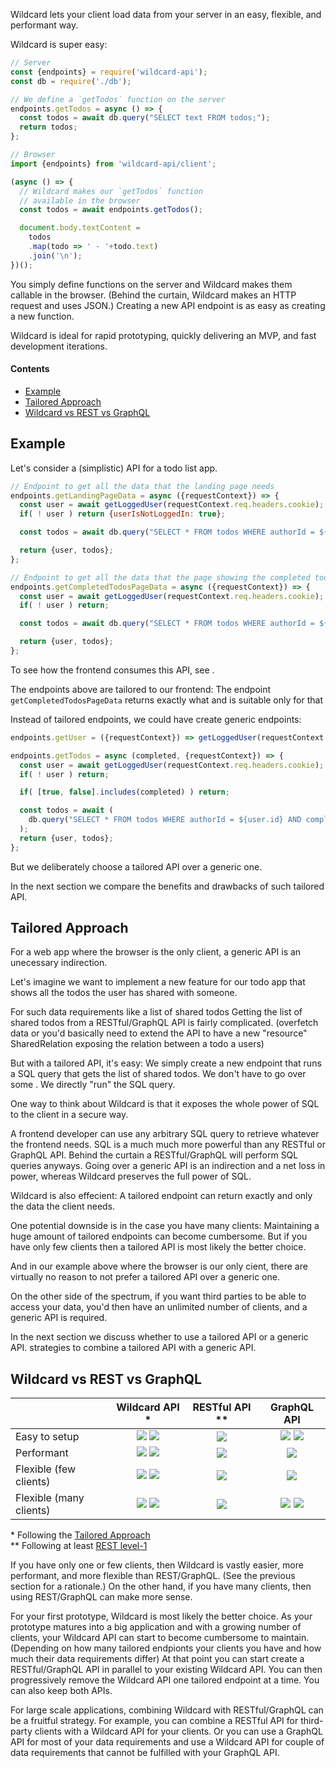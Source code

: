 Wildcard lets your client load data from your server in an easy, flexible, and performant way.

Wildcard is super easy:

~~~js
// Server
const {endpoints} = require('wildcard-api');
const db = require('./db');

// We define a `getTodos` function on the server
endpoints.getTodos = async () => {
  const todos = await db.query("SELECT text FROM todos;");
  return todos;
};

// Browser
import {endpoints} from 'wildcard-api/client';

(async () => {
  // Wildcard makes our `getTodos` function
  // available in the browser
  const todos = await endpoints.getTodos();

  document.body.textContent =
    todos
    .map(todo => ' - '+todo.text)
    .join('\n');
})();
~~~

You simply define functions on the server and Wildcard makes them callable in the browser.
(Behind the curtain, Wildcard makes an HTTP request and uses JSON.)
Creating a new API endpoint is as easy as creating a new function.

Wildcard is ideal for rapid prototyping, quickly delivering an MVP, and fast development iterations.

#### Contents

 - [Example](#example)
 - [Tailored Approach](#tailored-approach)
 - [Wildcard vs REST vs GraphQL](#wildcard-vs-rest-vs-graphql)


## Example

Let's consider a (simplistic) API for a todo list app.

~~~js
// Endpoint to get all the data that the landing page needs
endpoints.getLandingPageData = async ({requestContext}) => {
  const user = await getLoggedUser(requestContext.req.headers.cookie);
  if( ! user ) return {userIsNotLoggedIn: true};

  const todos = await db.query("SELECT * FROM todos WHERE authorId = ${user.id} AND completed = false;");

  return {user, todos};
};

// Endpoint to get all the data that the page showing the completed todos needs
endpoints.getCompletedTodosPageData = async ({requestContext}) => {
  const user = await getLoggedUser(requestContext.req.headers.cookie);
  if( ! user ) return;

  const todos = await db.query("SELECT * FROM todos WHERE authorId = ${user.id} AND completed = true;");

  return {user, todos};
};
~~~

To see how the frontend consumes this API, see .

The endpoints above are tailored to our frontend: The endpoint `getCompletedTodosPageData` returns exactly what and is suitable only for that 

Instead of tailored endpoints, we could have create generic endpoints:

~~~js
endpoints.getUser = ({requestContext}) => getLoggedUser(requestContext.req.headers.cookie);

endpoints.getTodos = async (completed, {requestContext}) => {
  const user = await getLoggedUser(requestContext.req.headers.cookie);
  if( ! user ) return;

  if( [true, false].includes(completed) ) return;

  const todos = await (
    db.query("SELECT * FROM todos WHERE authorId = ${user.id} AND completed = ${completed};")
  );
  return {user, todos};
};
~~~

But we deliberately choose a tailored API over a generic one.

In the next section we compare the benefits and drawbacks of such tailored API.

## Tailored Approach

For a web app where the browser is the only client,
a generic API is an unecessary indirection.

Let's imagine we want to implement a new feature for our todo app that shows all the todos the user has shared with someone.

For such data requirements like a list of shared todos
Getting the list of shared todos from a RESTful/GraphQL API
is fairly complicated.
(overfetch data or you'd basically need to extend the API to have a new "resource" SharedRelation exposing the relation between a todo a users)

But with a tailored API, it's easy:
We simply create a new endpoint that runs a SQL query that gets the list of shared todos.
We don't have to go over some .
We directly "run" the SQL query.

One way to think about Wildcard is that it exposes the whole power of SQL to the client in a secure way.

A frontend developer can use any arbitrary SQL query to retrieve whatever the frontend needs.
SQL is a much much more powerful than any RESTful or GraphQL API.
Behind the curtain a RESTful/GraphQL will perform SQL queries anyways.
Going over a generic API is an indirection and a net loss in power,
whereas Wildcard preserves the full power of SQL.

Wildcard is also effecient:
A tailored endpoint can return exactly and only the data the client needs.

One potential downside
is in the case you have many clients: Maintaining a huge amount of tailored endpoints can become cumbersome.
But if you have only few clients then a tailored API is most likely the better choice.

And in our example above where the browser is our only cient,
there are virtually no reason to not prefer a tailored API over a generic one.

On the other side of the spectrum,
if you want third parties to be able to access your data,
you'd then have an unlimited number of clients,
and a generic API is required.

In the next section we discuss whether to use a tailored API or a generic API.
strategies to combine a tailored API with a generic API.


## Wildcard vs REST vs GraphQL

|                         | Wildcard API \*  | RESTful API \*\* | GraphQL API |
| ----------------------- | :--------------: | :--------------: | :---------: |
| Easy to setup           | <img src='https://github.com/reframejs/reframe/raw/master/helpers/wildcard-api/docs/images/plus.svg?sanitize=true'/> <img src='https://github.com/reframejs/reframe/raw/master/helpers/wildcard-api/docs/images/plus.svg?sanitize=true'/> | <img src='https://github.com/reframejs/reframe/raw/master/helpers/wildcard-api/docs/images/minus.svg?sanitize=true'/> | <img src='https://github.com/reframejs/reframe/raw/master/helpers/wildcard-api/docs/images/minus.svg?sanitize=true'/> <img src='https://github.com/reframejs/reframe/raw/master/helpers/wildcard-api/docs/images/minus.svg?sanitize=true'/> |
| Performant              | <img src='https://github.com/reframejs/reframe/raw/master/helpers/wildcard-api/docs/images/plus.svg?sanitize=true'/> <img src='https://github.com/reframejs/reframe/raw/master/helpers/wildcard-api/docs/images/plus.svg?sanitize=true'/> | <img src='https://github.com/reframejs/reframe/raw/master/helpers/wildcard-api/docs/images/minus.svg?sanitize=true'/> | <img src='https://github.com/reframejs/reframe/raw/master/helpers/wildcard-api/docs/images/plus.svg?sanitize=true'/> |
| Flexible (few clients)  | <img src='https://github.com/reframejs/reframe/raw/master/helpers/wildcard-api/docs/images/plus.svg?sanitize=true'/> <img src='https://github.com/reframejs/reframe/raw/master/helpers/wildcard-api/docs/images/plus.svg?sanitize=true'/> | <img src='https://github.com/reframejs/reframe/raw/master/helpers/wildcard-api/docs/images/minus.svg?sanitize=true'/> | <img src='https://github.com/reframejs/reframe/raw/master/helpers/wildcard-api/docs/images/plus.svg?sanitize=true'/> |
| Flexible (many clients) | <img src='https://github.com/reframejs/reframe/raw/master/helpers/wildcard-api/docs/images/minus.svg?sanitize=true'/> <img src='https://github.com/reframejs/reframe/raw/master/helpers/wildcard-api/docs/images/minus.svg?sanitize=true'/> | <img src='https://github.com/reframejs/reframe/raw/master/helpers/wildcard-api/docs/images/plus.svg?sanitize=true'/> | <img src='https://github.com/reframejs/reframe/raw/master/helpers/wildcard-api/docs/images/plus.svg?sanitize=true'/> <img src='https://github.com/reframejs/reframe/raw/master/helpers/wildcard-api/docs/images/plus.svg?sanitize=true'/> |

\* Following the [Tailored Approach](#tailored-approach)
<br/>
\*\* Following at least [REST level-1](https://martinfowler.com/articles/richardsonMaturityModel.html#level1)

If you have only one or few clients, then
Wildcard is vastly easier, more performant, and more flexible than REST/GraphQL.
(See the previous section for a rationale.)
On the other hand, if you have many clients, then using REST/GraphQL can make more sense.

For your first prototype, Wildcard is most likely the better choice.
As your prototype matures into a big application and with a growing number of clients,
your Wildcard API can start to become cumbersome to maintain.
(Depending on how many tailored endpionts your clients you have and how much their data requirements differ)
At that point you can start create a RESTful/GraphQL API in parallel to your existing Wildcard API.
You can then progressively remove the Wildcard API one tailored endpoint at a time.
You can also keep both APIs.

For large scale applications,
combining Wildcard with RESTful/GraphQL can be a fruitful strategy.
For example, you can combine a RESTful API for third-party clients with a Wildcard API for your clients.
Or you can use a GraphQL API for most of your data requirements and use a Wildcard API
for couple of data requirements that cannot be fulfilled with your GraphQL API.
